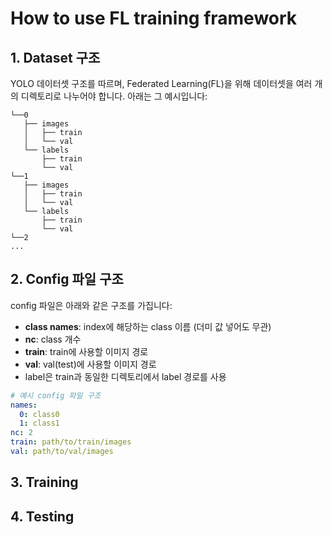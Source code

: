 # How to use FL training framework

## 1. Dataset 구조

YOLO 데이터셋 구조를 따르며, Federated Learning(FL)을 위해 데이터셋을 여러 개의 디렉토리로 나누어야 합니다. 아래는 그 예시입니다:

```
└──0
   ├── images
   │   ├── train
   │   └── val
   └── labels
       ├── train
       └── val
└──1
   ├── images
   │   ├── train
   │   └── val
   └── labels
       ├── train
       └── val
└──2
...
```
## 2. Config 파일 구조

config 파일은 아래와 같은 구조를 가집니다:

- **class names**: index에 해당하는 class 이름 (더미 값 넣어도 무관)
- **nc**: class 개수
- **train**: train에 사용할 이미지 경로
- **val**: val(test)에 사용할 이미지 경로
- label은 train과 동일한 디렉토리에서 label 경로를 사용

```yaml
# 예시 config 파일 구조
names:
  0: class0
  1: class1
nc: 2
train: path/to/train/images
val: path/to/val/images
```


## 3. Training

## 4. Testing
